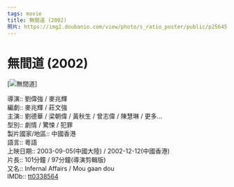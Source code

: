 ```yaml
---
tags: movie
title: 無間道 (2002)
照片: https://img2.doubanio.com/view/photo/s_ratio_poster/public/p2564556863.webp
---
```

# 無間道 (2002)

[![無間道](https://img2.doubanio.com/view/photo/s_ratio_poster/public/p2564556863.webp "点击看更多海报")]

導演:: 劉偉強 / 麥兆輝  
編劇:: 麥兆輝 / 莊文強  
主演:: 劉德華 / 梁朝偉 / 黃秋生 / 曾志偉 / 陳慧琳 / 更多...  
型別:: 劇情 / 驚悚 / 犯罪  
製片國家/地區:: 中國香港  
語言:: 粵語  
上映日期:: 2003-09-05(中國大陸) / 2002-12-12(中國香港)  
片長:: 101分鐘 / 97分鐘(導演剪輯版)  
又名:: Infernal Affairs / Mou gaan dou  
IMDb:: [tt0338564](https://www.imdb.com/title/tt0338564)

